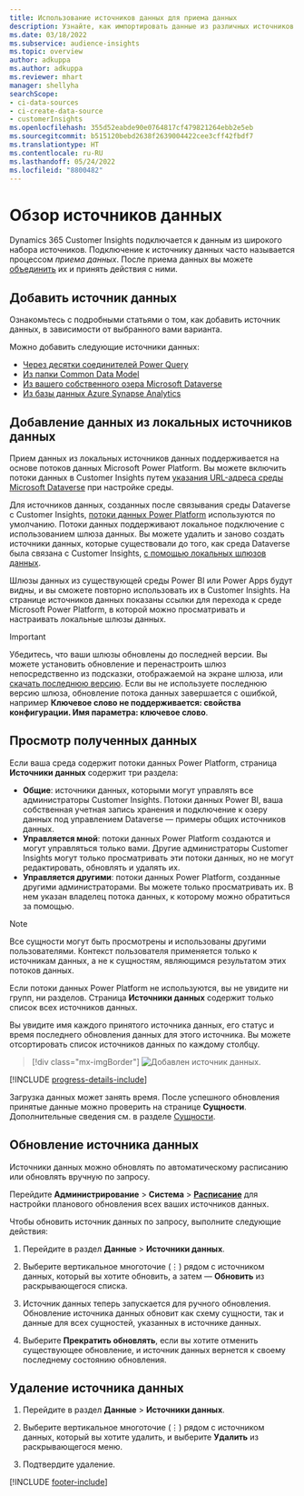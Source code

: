 ```yaml
---
title: Использование источников данных для приема данных
description: Узнайте, как импортировать данные из различных источников.
ms.date: 03/18/2022
ms.subservice: audience-insights
ms.topic: overview
author: adkuppa
ms.author: adkuppa
ms.reviewer: mhart
manager: shellyha
searchScope:
- ci-data-sources
- ci-create-data-source
- customerInsights
ms.openlocfilehash: 355d52eabde90e0764817cf479821264ebb2e5eb
ms.sourcegitcommit: b515120bebd2638f2639004422cee3cff42fbdf7
ms.translationtype: HT
ms.contentlocale: ru-RU
ms.lasthandoff: 05/24/2022
ms.locfileid: "8800482"
---
```

# <a name="data-sources-overview"></a>Обзор источников данных



Dynamics 365 Customer Insights подключается к данным из широкого набора источников. Подключение к источнику данных часто называется процессом *приема данных*. После приема данных вы можете [объединить](data-unification.md) их и принять действия с ними.

## <a name="add-a-data-source"></a>Добавить источник данных

Ознакомьтесь с подробными статьями о том, как добавить источник данных, в зависимости от выбранного вами варианта.

Можно добавить следующие источники данных:

- [Через десятки соединителей Power Query](connect-power-query.md)
- [Из папки Common Data Model](connect-common-data-model.md)
- [Из вашего собственного озера Microsoft Dataverse](connect-dataverse-managed-lake.md)
- [Из базы данных Azure Synapse Analytics](connect-synapse.md)

## <a name="add-data-from-on-premises-data-sources"></a>Добавление данных из локальных источников данных

Прием данных из локальных источников данных поддерживается на основе потоков данных Microsoft Power Platform. Вы можете включить потоки данных в Customer Insights путем [указания URL-адреса среды Microsoft Dataverse](create-environment.md) при настройке среды.

Для источников данных, созданных после связывания среды Dataverse с Customer Insights, [потоки данных Power Platform](/power-query/dataflows/overview-dataflows-across-power-platform-dynamics-365) используются по умолчанию. Потоки данных поддерживают локальное подключение с использованием шлюза данных. Вы можете удалить и заново создать источники данных, которые существовали до того, как среда Dataverse была связана с Customer Insights, [с помощью локальных шлюзов данных](/data-integration/gateway/service-gateway-app).

Шлюзы данных из существующей среды Power BI или Power Apps будут видны, и вы сможете повторно использовать их в Customer Insights. На странице источников данных показаны ссылки для перехода к среде Microsoft Power Platform, в которой можно просматривать и настраивать локальные шлюзы данных.

> [!IMPORTANT]
> Убедитесь, что ваши шлюзы обновлены до последней версии. Вы можете установить обновление и перенастроить шлюз непосредственно из подсказки, отображаемой на экране шлюза, или [скачать последнюю версию](https://powerapps.microsoft.com/downloads/). Если вы не используете последнюю версию шлюза, обновление потока данных завершается с ошибкой, например **Ключевое слово не поддерживается: свойства конфигурации. Имя параметра: ключевое слово**.

## <a name="review-ingested-data"></a>Просмотр полученных данных
Если ваша среда содержит потоки данных Power Platform, страница **Источники данных** содержит три раздела: 
- **Общие**: источники данных, которыми могут управлять все администраторы Customer Insights. Потоки данных Power BI, ваша собственная учетная запись хранения и подключение к озеру данных под управлением Dataverse — примеры общих источников данных.
- **Управляется мной**: потоки данных Power Platform создаются и могут управляться только вами. Другие администраторы Customer Insights могут только просматривать эти потоки данных, но не могут редактировать, обновлять и удалять их.
- **Управляется другими**: потоки данных Power Platform, созданные другими администраторами. Вы можете только просматривать их. В нем указан владелец потока данных, к которому можно обратиться за помощью.
> [!NOTE]
> Все сущности могут быть просмотрены и использованы другими пользователями. Контекст пользователя применяется только к источникам данных, а не к сущностям, являющимся результатом этих потоков данных.

Если потоки данных Power Platform не используются, вы не увидите ни групп, ни разделов. Страница **Источники данных** содержит только список всех источников данных.

Вы увидите имя каждого принятого источника данных, его статус и время последнего обновления данных для этого источника. Вы можете отсортировать список источников данных по каждому столбцу.

> [!div class="mx-imgBorder"]
> ![Добавлен источник данных.](media/configure-data-datasource-added.png "Добавлен источник данных")

[!INCLUDE [progress-details-include](includes/progress-details-pane.md)]

Загрузка данных может занять время. После успешного обновления принятые данные можно проверить на странице **Сущности**. Дополнительные сведения см. в разделе [Сущности](entities.md).

## <a name="refresh-a-data-source"></a>Обновление источника данных

Источники данных можно обновлять по автоматическому расписанию или обновлять вручную по запросу. 

Перейдите **Администрирование** > **Система** > [**Расписание**](system.md#schedule-tab) для настройки планового обновления всех ваших источников данных.

Чтобы обновить источник данных по запросу, выполните следующие действия:

1. Перейдите в раздел **Данные** > **Источники данных**.

2. Выберите вертикальное многоточие (&vellip;) рядом с источником данных, который вы хотите обновить, а затем — **Обновить** из раскрывающегося списка.

3. Источник данных теперь запускается для ручного обновления. Обновление источника данных обновит как схему сущности, так и данные для всех сущностей, указанных в источнике данных.

4. Выберите **Прекратить обновлять**, если вы хотите отменить существующее обновление, и источник данных вернется к своему последнему состоянию обновления.

## <a name="delete-a-data-source"></a>Удаление источника данных

1. Перейдите в раздел **Данные** > **Источники данных**.

2. Выберите вертикальное многоточие (&vellip;) рядом с источником данных, который вы хотите удалить, и выберите **Удалить** из раскрывающегося меню.

3. Подтвердите удаление.


[!INCLUDE [footer-include](includes/footer-banner.md)]

